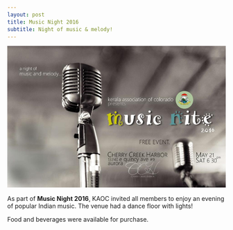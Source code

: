 ```yaml
---
layout: post
title: Music Night 2016
subtitle: Night of music & melody!
---
```

![poster of IDF 2016](/img/music-night-2016.jpg)  

As part of **Music Night 2016**, KAOC invited all members to enjoy an evening of popular Indian music. The venue had a dance floor with lights!

Food and beverages were available for purchase.


